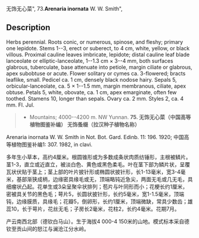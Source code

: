 无饰无心菜",
73.**Arenaria inornata** W. W. Smith",

## Description
Herbs perennial. Roots conic, or numerous, spinose, and fleshy; primary one lepidote. Stems 1--3, erect or suberect, to 4 cm, white, yellow, or black villous. Proximal cauline leaves imbricate, lepidote; distal cauline leaf blade lanceolate or elliptic-lanceolate, 1--1.3 cm × 3--4 mm, both surfaces glabrous, tuberculate, base attenuate into petiole, margin ciliate or glabrous, apex subobtuse or acute. Flower solitary or cymes ca. 3-flowered; bracts leaflike, small. Pedicel ca. 1 cm, densely black nodose hairy. Sepals 5, orbicular-lanceolate, ca. 5 × 1--1.5 mm, margin membranous, ciliate, apex obtuse. Petals 5, white, obovate, ca. 1 cm, apex emarginate, often few toothed. Stamens 10, longer than sepals. Ovary ca. 2 mm. Styles 2, ca. 4 mm. Fl. Jul.

> * Mountains; 4000--4200 m. NW Yunnan.
**75. 无饰无心菜（中国高等植物图鉴补编） 无饰蚤缀（拉汉种子植物名称）**

Arenaria inornata W. W. Smith in Not. Bot. Gard. Edinb. 11: 196. 1920; 中国高等植物图鉴补编1: 307. 1982, in clavi.

多年生小草本，高约4厘米。根圆锥形或为多数成条状肉质纺锤形，主根被鳞片。茎1-3，直立或近直立，被淡白色、黄色或黑色柔毛。叶在茎下部为鳞片状，呈覆瓦状伏贴于茎上；茎上部的叶片披针形或椭圆状披针形，长1-13毫米，宽3-4毫米，基部渐狭成柄，边缘密具缘毛或无，顶端略钝近急尖，两面无毛或几无毛，具细瘤状凸起。花单生或3朵呈聚伞状排列；苞片与叶同形而小；花梗长约1厘米，密被具关节的黑色毛；萼片5，长圆状披针形，长约5毫米，宽1-1.5毫米，顶端钝，边缘膜质，具缘毛；花瓣5，倒卵形，长约1厘米，顶端微缺，常具少数齿；雄蕊10，长于萼片，花丝无毛；子房长2毫米，花柱2，长约4毫米。花期7月。

产云南西北部（德钦白马山）。生于海拔4 000-4 150米的山地。模式标本采自德钦至贡山间的怒江与澜沧江分水岭。
